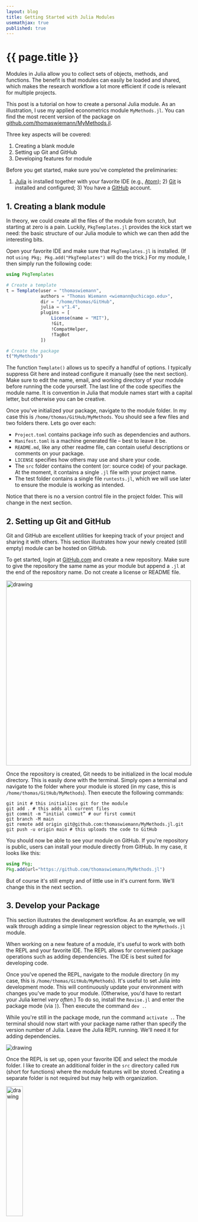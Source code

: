 ```yaml
---
layout: blog
title: Getting Started with Julia Modules
usemathjax: true
published: true
---
```


# {{ page.title }}

Modules in Julia allow you to collect sets of objects, methods, and functions. The benefit is that modules can easily be loaded and shared, which makes the research workflow a lot more efficient if code is relevant for multiple projects.

This post is a tutorial on how to create a personal Julia module. As an illustration, I use my applied econometrics module ``MyMethods.jl``. You can find the most recent version of the package on [github.com/thomaswiemann/MyMethods.jl](https://www.github.com/thomaswiemann/MyMethods.jl).

Three key aspects will be covered:
1. Creating a blank module
2. Setting up Git and GitHub
3. Developing features for module

Before you get started, make sure you've completed the preliminaries:
1) [Julia](https://julialang.org/downloads/) is installed together with your favorite IDE (e.g., [Atom](https://atom.io/)); 2) [Git](https://git-scm.com/book/en/v2/Getting-Started-Installing-Git) is installed and configured; 3) You have a [GitHub](https://github.com/) account.

## 1. Creating a blank module

In theory, we could create all the files of the module from scratch, but starting at zero is a pain. Luckily, ``PkgTemplates.jl`` provides the kick start we need: the basic structure of our Julia module to which we can then add the interesting bits.

Open your favorite IDE and make sure that ``PkgTemplates.jl`` is installed. (If not ``using Pkg; Pkg.add("PkgTemplates")`` will do the trick.) For my module, I then simply run the following code:
```julia
using PkgTemplates

# Create a template
t = Template(user = "thomaswiemann",
             authors = "Thomas Wiemann <wiemann@uchicago.edu>",
             dir = "/home/thomas/GitHub",
             julia = v"1.4",
             plugins = [
                 License(name = "MIT"),
                 !Git,
                 !CompatHelper,
                 !TagBot
             ])

# Create the package
t("MyMethods")
```

The function ``Template()`` allows us to specify a handful of options. I typically suppress Git here and instead configure it manually (see the next section). Make sure to edit the name, email, and working directory of your module before running the code yourself. The last line of the code specifies the module name. It is convention in Julia that module names start with a capital letter, but otherwise you can be creative.

Once you've initialized your package, navigate to the module folder. In my case this is ``/home/thomas/GitHub/MyMethods``. You should see a few files and two folders there. Lets go over each:
- ``Project.toml`` contains package info such as dependencies and authors.
- ``Manifest.toml`` is a machine generated file &ndash; best to leave it be.
- ``README.md``, like any other readme file, can contain useful descriptions or comments on your package.
- ``LICENSE`` specifies how others may use and share your code.
- The ``src`` folder contains the content (or: source code) of your package. At the moment, it contains a single ``.jl`` file with your project name.
- The test folder contains a single file ``runtests.jl``, which we will use later to ensure the module is working as intended.

Notice that there is no a version control file in the project folder. This will change in the next section.

## 2. Setting up Git and GitHub

Git and GitHub are excellent utilities for keeping track of your project and sharing it with others. This section illustrates how your newly created (still empty) module can be hosted on GitHub.

To get started, login at [GitHub.com](https://github.com) and create a new repository. Make sure to give the repository the same name as your module but append a ``.jl`` at the end of the repository name. Do not create a license or README file.

<img src="/assets/blog/2021-09-29-Getting-Started-With-Julia-Modules/github.png" alt="drawing" width="500" class="center"/>

Once the repository is created, Git needs to be initialized in the local module directory. This is easily done with the terminal. Simply open a terminal and navigate to the folder where your module is stored (in my case, this is ``/home/thomas/GitHub/MyMethods``). Then execute the following commands:
```Git
git init # this initializes git for the module
git add . # this adds all current files
git commit -m “initial commit” # our first commit
git branch -M main
git remote add origin git@github.com:thomaswiemann/MyMethods.jl.git
git push -u origin main # this uploads the code to GitHub
```

You should now be able to see your module on GitHub. If you're repository is public, users can install your module directly from GitHub. In my case, it looks like this:
```julia
using Pkg;
Pkg.add(url="https://github.com/thomaswiemann/MyMethods.jl")
```
But of course it's still empty and of little use in it's current form. We'll change this in the next section.

## 3. Develop your Package

This section illustrates the development workflow. As an example, we will walk through adding a simple linear regression object to the ``MyMethods.jl`` module.

When working on a new feature of a module, it's useful to work with both the REPL and your favorite IDE. The REPL allows for convenient package operations such as adding dependencies. The IDE is best suited for developing code.

Once you've opened the REPL, navigate to the module directory (in my case, this is ``/home/thomas/GitHub/MyMethods``). It's useful to set Julia into development mode. This will continuously update your environment with changes you've made to your module. (Otherwise, you'd have to restart your Julia kernel _very often_.) To do so, install the ``Revise.jl`` and enter the package mode (via ``]``). Then execute the command ``dev .``.

While you're still in the package mode, run the command ``activate .``. The terminal should now start with your package name rather than specify the version number of Julia. Leave the Julia REPL running. We'll need it for adding dependencies.

<img src="/assets/blog/2021-09-29-Getting-Started-With-Julia-Modules/terminal1.png" alt="drawing" class="center"/>

Once the REPL is set up, open your favorite IDE and select the module folder. I like to create an additional folder in the ``src`` directory called ``FUN`` (short for functions) where the module features will be stored. Creating a separate folder is not required but may help with organization.

<img src="/assets/blog/2021-09-29-Getting-Started-With-Julia-Modules/atom.png" alt="drawing" class="wrapped_right" width="30%"/>

Let's now start with the least squares implementation. For this purpose, I create a new file called ``myLS.jl``, stored inside the ``FUN`` folder. You can download the file here: [myLS.jl](/assets/blog/2021-09-29-Getting-Started-With-Julia-Modules/myLS.jl).

The file contains two main parts. First, I define an object (in Julia: ``struct``) that takes a vector ``y`` of outcomes and a matrix ``X`` of features and calculates the least squared coefficient (i.e., $\hat{\beta}=(X^\top X)^{-1}X^\top y$). The coefficient and the inputs are then are combined into a new object of type ``myLS``. Second, I create set of complementary methods that can be called on an object of type ``myLS``. This includes a method called ``inference`` which calculates (heteroskedasticity robust) standard errors.

As one expects, calculation of the least squares coefficient required some linear algebra functions. A good collection is contained in the package ``LinearAlgebra.jl``, which needs to added to the package dependencies. To do so, select the REPL. It should be set to active &ndash; if not, repeat the commands from the beginning of the section. Then, simply type ``add LinearAlgebra``. This will automatically amend your ``Project.toml`` and ``Manifest.toml`` files with the necessary details. The other dependencies &ndash; ``Distributions``, ``Random``, and ``DataFrames`` &ndash; can be added in the same fashion.

We're now ready to include the newly defined object in our project. This is done by editing the ``MyMethods.jl`` file in the ``src`` folder. In addition to the dependencies, we need to specify which objects and methods should be available to users who load the module, as well as specify the location of our source code. In my case, the edited file reads:
```julia
module MyMethods

using LinearAlgebra, Distributions, Random, DataFrames

export myLS
export coef, predict, inference

include("FUN/myLS.jl")

end
```

This looks good already! As a final step, we should make sure the added features have the desired functionality. You will inevitably test your functions when developing your code, but chances are, you're not (yet) doing it in a particularly reproducible manner. Since it's zero added effort, I recommend writing a little test in the ``runtest.jl`` file. You can download the tests I specified for the ``myLS`` object here: [runtests.jl](/assets/blog/2021-09-29-Getting-Started-With-Julia-Modules/runtests.jl).

<img src="/assets/blog/2021-09-29-Getting-Started-With-Julia-Modules/terminal2.png" alt="drawing" class="wrapped_right" width="40%"/>

Once you've written your test, you can run it in the REPL. If your project is already active, simply executing the command ``test`` suffices. If you're as lucky as me, good news awaits! Otherwise, revise your implementation and retry your tests.

Once all your tests are successful, your newly created functions are ready for
use. I recommend committing your changes in git and uploading the new version of
your package to GitHub. You can do this via the terminal. Once navigated to the module directory,
run the following commands:
```git
git status # this shows you which files you have edited
git add . # this adds all files to the new commit
git commit -m "adds myLS.jl" # commit your changes
git push # this uploads your code to GitHub
```

This concludes the basic workflow of 1) adding features to the module, 2) testing
the module, and finally 3) committing the changes to Git and uploading the new improvements to GitHub.
